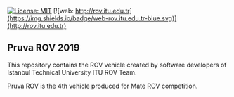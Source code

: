[![License: MIT](https://img.shields.io/badge/License-MIT-yellow.svg)](https://opensource.org/licenses/MIT) [![web: http://rov.itu.edu.tr](https://img.shields.io/badge/web-rov.itu.edu.tr-blue.svg)](http://rov.itu.edu.tr) 

<h2> Pruva ROV 2019 </h2>
This repository contains the ROV vehicle created by software developers of Istanbul Technical University ITU ROV Team.

Pruva ROV is the 4th vehicle produced for Mate ROV competition.
